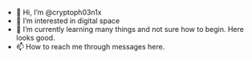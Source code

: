 - 👋 Hi, I’m @cryptoph03n1x
- 👀 I’m interested in digital space
- 🌱 I’m currently learning many things and not sure how to begin. Here looks good. 
- 📫 How to reach me through messages here. 

<!---
crypt0ph03n1x is a ✨ special ✨ repository because its `README.md` (this file) appears on your GitHub profile.
You can click the Preview link to take a look at your changes.
--->

